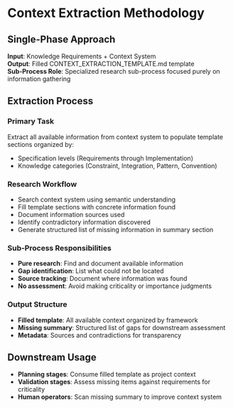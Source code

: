 # Context Extraction Methodology

## Single-Phase Approach
**Input**: Knowledge Requirements + Context System  
**Output**: Filled CONTEXT_EXTRACTION_TEMPLATE.md template  
**Sub-Process Role**: Specialized research sub-process focused purely on information gathering

## Extraction Process

### Primary Task
Extract all available information from context system to populate template sections organized by:
- Specification levels (Requirements through Implementation)  
- Knowledge categories (Constraint, Integration, Pattern, Convention)

### Research Workflow
- Search context system using semantic understanding
- Fill template sections with concrete information found
- Document information sources used
- Identify contradictory information discovered
- Generate structured list of missing information in summary section

### Sub-Process Responsibilities
- **Pure research**: Find and document available information
- **Gap identification**: List what could not be located
- **Source tracking**: Document where information was found
- **No assessment**: Avoid making criticality or importance judgments

### Output Structure
- **Filled template**: All available context organized by framework
- **Missing summary**: Structured list of gaps for downstream assessment
- **Metadata**: Sources and contradictions for transparency

## Downstream Usage
- **Planning stages**: Consume filled template as project context
- **Validation stages**: Assess missing items against requirements for criticality
- **Human operators**: Scan missing summary to improve context system